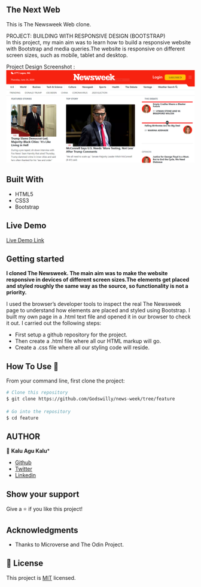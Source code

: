 
## The Next Web
This is The Newsweek Web clone.

PROJECT: BUILDING WITH RESPONSIVE DESIGN (BOOTSTRAP)
<br>
In this project, my main aim was to learn how to build a responsive website with Bootstrap and media queries.The website is responsive on different screen sizes, such as mobile, tablet and desktop.

Project Design Screenshot : ![Project Design](images/screenshot.PNG)


## Built With

- HTML5
- CSS3
- Bootstrap

## Live Demo

[Live Demo Link](https://rawcdn.githack.com/Godswilly/news-week/484d208de0227eaa46276cd34b1335f767d2a63b/index.html)

## Getting started
**I cloned The Newsweek. The main aim was to make the website responsive in devices of different screen sizes.The elements get placed and styled roughly the same way as the source, so functionality is not a priority.**

I used the browser’s developer tools to inspect the real The Newsweek page to understand how elements are placed and styled using Bootstrap.
I built my own page in a .html text file and opened it in our browser to check it out. I carried out the following steps:
  - First setup a github repository for the project.
  - Then create a .html file where all our HTML markup will go.
  - Create a .css file where all our styling code will reside.


## How To Use 🔧

From your command line, first clone the project:

```bash
# Clone this repository
$ git clone https://github.com/Godswilly/news-week/tree/feature

# Go into the repository
$ cd feature


```

## AUTHOR
👤 **Kalu Agu Kalu***

- [Github]( https://github.com/Godswilly)
- [Twitter](https://twitter.com/KaluAguKalu17)
- [Linkedin](https://www.linkedin.com/in/kalu-agu-kalu/)


## Show your support

Give a ⭐️ if you like this project!

## Acknowledgments

- Thanks to Microverse and The Odin Project.

## 📝 License

This project is [MIT](lic.url) licensed.
